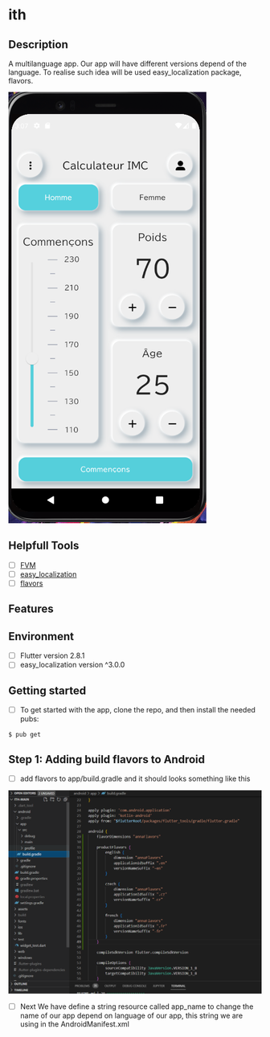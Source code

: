 # ith

## Description

A multilanguage app. Our app will have different versions depend of the language. To realise such idea will be used easy_localization package, flavors.

![screen](https://github.com/Anna-Myzukina/ith_flavor_example/blob/main/assets/images/screen.png)

## Helpfull Tools 
- [ ] [FVM](https://fvm.app/)
- [ ] [easy_localization](https://pub.dev/packages/easy_localization)
- [ ] [flavors](https://docs.flutter.dev/deployment/flavors)

## Features



## Environment
- [ ] Flutter version 2.8.1
- [ ] easy_localization version ^3.0.0

## Getting started
- [ ] To get started with the app, clone the repo, and then install the needed pubs:

```
$ pub get
```

## Step 1: Adding build flavors to Android

- [ ] add flavors to app/build.gradle and it should looks something like this

![screen](https://github.com/Anna-Myzukina/ith_flavor_example/blob/main/assets/images/screen1.png)

- [ ] Next We have define a string resource called app_name to change the name of our app depend on language of our app, this string we are using in the AndroidManifest.xml








